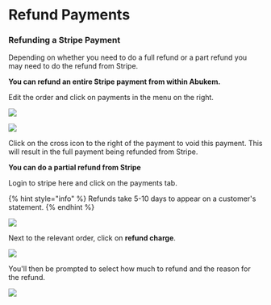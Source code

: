 # Refund Payments

### Refunding a Stripe Payment

Depending on whether you need to do a full refund or a part refund you may need to do the refund from Stripe.

**You can refund an entire Stripe payment from within Abukem.** 

Edit the order and click on payments in the menu on the right.

![](../../.gitbook/assets/image%20%2814%29.png)

![](../../.gitbook/assets/image%20%2822%29.png)

Click  on the cross icon to the right of the payment to void this payment. This will result in the full payment being refunded from Stripe.

**You can do a partial refund from Stripe**

Login to stripe here and click on the payments tab.

{% hint style="info" %}
Refunds take 5-10 days to appear on a customer's statement.
{% endhint %}

![](../../.gitbook/assets/image%20%2825%29.png)

Next to the relevant order, click on **refund charge**. 

![](../../.gitbook/assets/image%20%288%29.png)

You'll then be prompted to select how much to refund and the reason for the refund. 

![](../../.gitbook/assets/image%20%289%29.png)

